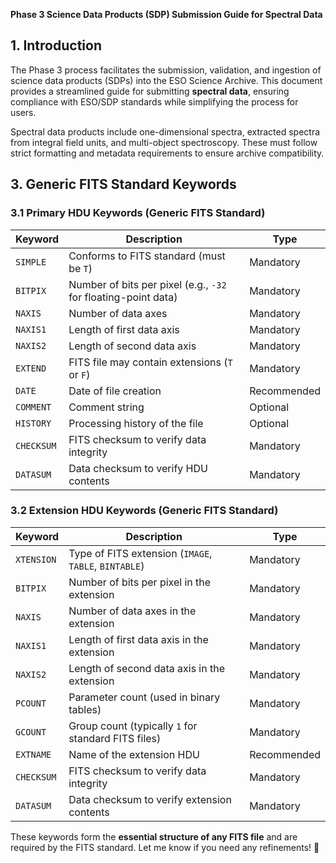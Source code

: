 **Phase 3 Science Data Products (SDP) Submission Guide for Spectral Data**

## 1. Introduction
The Phase 3 process facilitates the submission, validation, and ingestion of science data products (SDPs) into the ESO Science Archive. This document provides a streamlined guide for submitting **spectral data**, ensuring compliance with ESO/SDP standards while simplifying the process for users.

Spectral data products include one-dimensional spectra, extracted spectra from integral field units, and multi-object spectroscopy. These must follow strict formatting and metadata requirements to ensure archive compatibility.

## 3. Generic FITS Standard Keywords

### 3.1 Primary HDU Keywords (Generic FITS Standard)
| Keyword  | Description | Type |
|----------|-------------|------|
| `SIMPLE`  | Conforms to FITS standard (must be `T`) | Mandatory |
| `BITPIX`  | Number of bits per pixel (e.g., `-32` for floating-point data) | Mandatory |
| `NAXIS`   | Number of data axes | Mandatory |
| `NAXIS1`  | Length of first data axis | Mandatory |
| `NAXIS2`  | Length of second data axis | Mandatory |
| `EXTEND`  | FITS file may contain extensions (`T` or `F`) | Mandatory |
| `DATE`    | Date of file creation | Recommended |
| `COMMENT` | Comment string | Optional |
| `HISTORY` | Processing history of the file | Optional |
| `CHECKSUM` | FITS checksum to verify data integrity | Mandatory |
| `DATASUM`  | Data checksum to verify HDU contents | Mandatory |

### 3.2 Extension HDU Keywords (Generic FITS Standard)
| Keyword  | Description | Type |
|----------|-------------|------|
| `XTENSION` | Type of FITS extension (`IMAGE`, `TABLE`, `BINTABLE`) | Mandatory |
| `BITPIX`   | Number of bits per pixel in the extension | Mandatory |
| `NAXIS`    | Number of data axes in the extension | Mandatory |
| `NAXIS1`   | Length of first data axis in the extension | Mandatory |
| `NAXIS2`   | Length of second data axis in the extension | Mandatory |
| `PCOUNT`   | Parameter count (used in binary tables) | Mandatory |
| `GCOUNT`   | Group count (typically `1` for standard FITS files) | Mandatory |
| `EXTNAME`  | Name of the extension HDU | Recommended |
| `CHECKSUM` | FITS checksum to verify data integrity | Mandatory |
| `DATASUM`  | Data checksum to verify extension contents | Mandatory |

These keywords form the **essential structure of any FITS file** and are required by the FITS standard. Let me know if you need any refinements! 🚀

